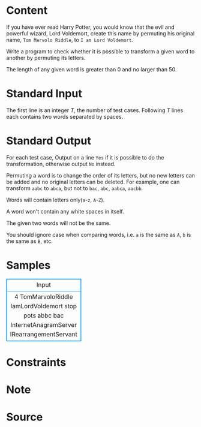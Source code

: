
# Content

If you have ever read Harry Potter, you would know that the evil and powerful wizard, Lord Voldemort, create this name by permuting his original name, `Tom Marvolo Riddle`, to `I am Lord Voldemort`.

Write a program to check whether it is possible to transform a given word to another by permuting its letters. 

The length of any given word is greater than $0$ and no larger than $50$.

# Standard Input

The first line is an integer $T$, the number of test cases. Following $T$ lines each contains two words separated by spaces.

# Standard Output

For each test case, Output on a line `Yes` if it is possible to do the transformation, otherwise output `No` instead. 

Permuting a word is to change the order of its letters, but no new letters can be added and no original letters can be deleted. For example, one can transform `aabc` to `abca`, but not to `bac`, `abc`, `aabca`, `aacbb`.

Words will contain letters only(`a`-`z`, `A`-`Z`).

A word won't contain any white spaces in itself.

The given two words will not be the same.

You should ignore case when comparing words, i.e. `a` is the same as `A`, `b` is the same as `B`, etc.

# Samples

<style>
        table,table tr th, table tr td { border:1px solid #0094ff; }
        table { width: 200px; min-height: 25px; line-height: 25px; text-align: center; border-collapse: collapse;}   
    </style>
<table>
	<tr>
		<td>Input</td>
		<td>Output</td>
	</tr>
<tr><td>4
TomMarvoloRiddle IamLordVoldemort
stop pots
abbc bac
InternetAnagramServer IRearrangementServant</td><td>Yes
Yes
No
Yes</td></tr></table>


# Constraints



# Note



# Source


